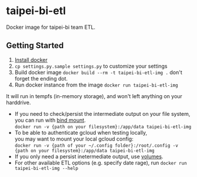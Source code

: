 # taipei-bi-etl
Docker image for taipei-bi team ETL.

## Getting Started
1. [Install docker](https://docs.docker.com/install/)
2. `cp settings.py.sample settings.py` to customize your settings
3. Build docker image `docker build --rm -t taipei-bi-etl-img .` don't forget the ending dot.
4. Run docker instance from the image `docker run taipei-bi-etl-img`

It will run in tempfs (in-memory storage), and won't left anything on your harddrive.

* If you need to check/persist the intermediate output on your file system, 
<br>you can run with [bind mount](https://docs.docker.com/storage/bind-mounts/).
<br>`docker run -v {path on your filesystem}:/app/data taipei-bi-etl-img`
* To be able to authenticate gcloud when testing locally, 
<br>you may want to mount your local gcloud config:
<br>`docker run -v {path of your ~/.config folder}:/root/.config -v {path on your filesystem}:/app/data taipei-bi-etl-img`
* If you only need a persist inetermediate output, use [volumes](https://docs.docker.com/storage/volumes/).
* For other available ETL options (e.g. specify date rage), run `docker run taipei-bi-etl-img --help`
